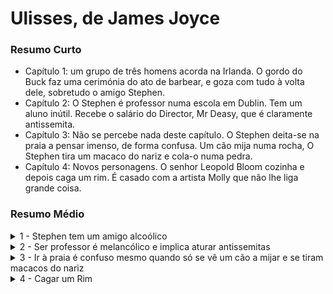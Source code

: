 # Ulisses, de James Joyce

### Resumo Curto

- Capítulo 1: um grupo de três homens acorda na Irlanda. O gordo do Buck faz uma cerimónia do ato de barbear, e goza com tudo à volta dele, sobretudo o amigo Stephen.
- Capítulo 2: O Stephen é professor numa escola em Dublin. Tem um aluno inútil. Recebe o salário do Director, Mr Deasy, que é claramente antissemita.
- Capítulo 3: Não se percebe nada deste capítulo. O Stephen deita-se na praia a pensar imenso, de forma confusa. Um cão mija numa rocha, O Stephen tira um macaco do nariz e cola-o numa pedra.
- Capítulo 4: Novos personagens. O senhor Leopold Bloom cozinha e depois caga um rim. É casado com a artista Molly que não lhe liga grande coisa.

### Resumo Médio

<details><summary>1 - Stephen tem um amigo alcoólico</summary>
  
É de manhã. Três homens estão recém acordados numa torre em frente ao mar, que é a sua casa. Malachi “Buck” Mulligan é o líder, canta e provoca os outros. Faz a barba num ritual em que tem o acólito ao seu lado. Stephen Dedalus é o favorito do Buck e é bastante passivo. Ambos são irlandeses. O autor usa montes vernáculo do início de séc (1900), às vezes nem percebo se é um local, uma pessoa, um objeto. O Stephen parece ser crente e prático, o gordo do Buck goza com ele ser jesuíta, entre várias piadas religiosas, alusões a judeus e alemães, e chamá-lo de “Kinch” (a lâmina). Parece um ritual que já se repetiu. O Buck também persegue o Stephen com a morte da mãe dele, que ele a matou ao recusar-se a rezar com ela às portas da morte. E há o Haines, que para já não faz nada, um inglês que insinua que o Stephen é escritor ou quer ser. Chega a leiteira e tomam pequeno almoço, pão, chá, leite, e fritos. Há uma menção a bacon e ovos, e depois o Buck vai tomar banho ao mar todo contente a dizer piadas em verso. Nenhum dos três parece ter imenso dinheiro.

</details>


<details><summary>2 - Ser professor é melancólico e implica aturar antissemitas</summary>

Numa escola em Dublin, o Stephen Dedalus está a dar uma aula de história a vários miúdos, sobre guerras passadas. Afinal é professor. Eles vão respondendo qualquer coisa, mas no geral são só uns miúdos meio lerdos. A aula acaba e vão jogar hockey, menos um dos miúdos que é mais atrasado que os outros e fica ali a levar uma ensaboadela de matemática (?). O Mr. Dedalus pensa no porquê de a mãe do jovem ter salvo uma criança tão feia e indefesa e burra. O diretor da escola, Mr Deasy, chama-o para lhe pagar o salário e lhe dar um sermão e lhe pedir para publicar uma carta no jornal sobre uma doença das vacas. O diretor passa metade do encontro a dizer acha que Inglaterra está a ser tomada pelos judeus e que eles são culpados disto e aquilo, sobretudo a ganância deles. A ironia é que a outra metade do encontro passa-a a dizer-lhe para poupar dinheiro, que bom, bom, é guardar o rico dinheirinho e não ter dívidas. 

Enquanto isso, o Stephen observa tudo o que acontece, esse caos divino. "That is God (...) a shout in the street."

Piada racista: “Ireland, they say, has the honour of being the only country which never persecuted the jews. Do you know that? No. And do you know why? He frowned sternly on the bright air. —Why, sir? Stephen asked, beginning to smile. —Because she never let them in, Mr Deasy said solemnly. “A coughball of laughter leaped from his throat dragging after it a rattling chain of phlegm. He turned back quickly, coughing, laughing, his lifted arms waving to the air.”

</details>


<details><summary>3 - Ir à praia é confuso mesmo quando só se vê um cão a mijar e se tiram macacos do nariz</summary>

Nota: Não se percebe nada deste capítulo, o autor James Joyce devia estar em ácidos.

O Stephen dá um passeio e pensa imenso na vida, no passado da família etc. Vai até à praia, deita-se entre umas rochas. Um cão mija num calhãu enquanto ele toma notas de pensamentos. Depois tira um macaco do nariz e deixa-o numa pedra.

Ou seja, ele pensa imenso, mas o que sobressai são as coisas mais banais do mundo.

</details>

<details><summary>4 - Cagar um Rim</summary>

O senhor Leopold Bloom está na sua casa a tratar do pequeno almoço. A mulher está a dormir, e ele sai de casa para ir comprar uma salsicha ao talho, passa por uma moça jeitosa e outras peculiaridades da cidade. Volta, faz o pequeno almoço da mulher, Molly, que é roliça pela descrição. O gato quer comer mas ele só lhe dá leite, se fica gordo não caça ratos. 

Chegam umas cartas, a dele é da filha, ela recebe uma de um man qualquer que o deixa meio hesitante, o tal homem quer falar com a mulher dele por causa de um concerto dela. Ele tem jeito para as palavras. Ela dá-lhe umas ordens leves, não o leva muito a sério.

Depois falam enquanto ela come. Têm um funeral.

Ele desce para comer a sua comida porque já cheira a queimado o rim de porco que deixou na sertã. Ela já comeu a comida na cama. 

Depois sente uma cólica e vai defecar, enquanto pensa na noite em que conheceu a mulher, e na vida em geral.
</details>


